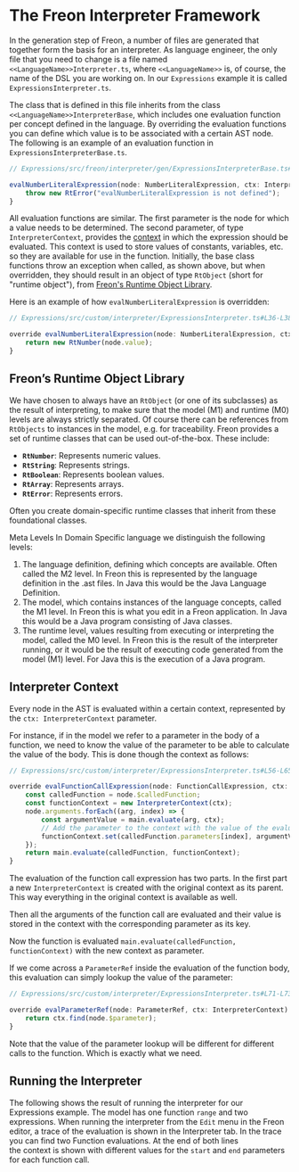 <script>
    import Note from "$lib/notes/Note.svelte";
    import Figure from "$lib/figures/Figure.svelte";
</script>

# The Freon Interpreter Framework

In the generation step of Freon, a number of files are generated that together form the basis for an interpreter.
As language engineer, the only file that you need to change is a file named `<<LanguageName>>Interpreter.ts`, where 
`<<LanguageName>>` is, of course, the name of the DSL you are working on. In our `Expressions` example it is called
`ExpressionsInterpreter.ts`. 

The class that is defined in this file inherits from the class `<<LanguageName>>InterpreterBase`,
which includes one evaluation function per concept defined in the language. By overriding the evaluation functions
you can define which value is to be associated with a certain AST node. The following is an example of an evaluation function
in `ExpressionsInterpreterBase.ts`.

```ts
// Expressions/src/freon/interpreter/gen/ExpressionsInterpreterBase.ts#L35-L37

evalNumberLiteralExpression(node: NumberLiteralExpression, ctx: InterpreterContext): RtObject {
    throw new RtError("evalNumberLiteralExpression is not defined");
}
```

All evaluation functions are similar. The first parameter is the node for which a value needs to be determined.
The second parameter, of type `InterpreterContext`, provides 
the [context](/Documentation/Interpreter_Framework/Understanding_the_Framework#interpreter-context-3) in 
which the expression should be evaluated.
This context is used to store values of constants, variables, etc. so they are available for 
use in the function. 
Initially, the base class functions throw an exception when called, as shown above, but when overridden, 
they should result in an object of type `RtObject` (short for "runtime object"), 
from [Freon's Runtime Object Library](/Documentation/Interpreter_Framework/Understanding_the_Framework#freons-runtime-object-library-2).

Here is an example of how `evalNumberLiteralExpression` is overridden:

```ts
// Expressions/src/custom/interpreter/ExpressionsInterpreter.ts#L36-L38

override evalNumberLiteralExpression(node: NumberLiteralExpression, ctx: InterpreterContext): RtObject {
    return new RtNumber(node.value);
}
```

## Freon’s Runtime Object Library

We have chosen to always have an `RtObject` (or one of its subclasses) as the result of interpreting, to make sure
that the model (M1) and runtime (M0) levels are always strictly separated.
Of course there can be references from `RtObjects` to instances in the model, e.g. for traceability.
Freon provides a set of runtime classes that can be used out-of-the-box. These include:
- **`RtNumber`**: Represents numeric values.
- **`RtString`**: Represents strings.
- **`RtBoolean`**: Represents boolean values.
- **`RtArray`**: Represents arrays.
- **`RtError`**: Represents errors.

Often you create domain-specific runtime classes that inherit from these foundational classes. 

<Note>
<svelte:fragment slot="header">Meta Levels</svelte:fragment>
<svelte:fragment slot="content">
In Domain Specific language we distinguish the following levels:
<ol>
<li>The language definition, defining which concepts are available. Often called the M2 level.
In Freon this is represented by the language definition in the .ast files.
In Java this would be the Java Language Definition.
</li>   
<li>The model, which contains instances of the  language concepts, called the M1 level.
In Freon this is what you edit in a Freon application.
In Java this would be a Java program consisting of Java classes.
</li>
<li>The runtime level, values resulting from executing or interpreting the model,
called the M0 level.
In Freon this is the result of the interpreter running, or it would be the result of executing code generated from the model (M1) level.
For Java this is the execution of a Java program.
</li>
</ol>
</svelte:fragment></Note>

## Interpreter Context

Every node in the AST is evaluated within a certain context, represented by the `ctx: InterpreterContext` parameter.

For instance, if in the model we refer to a parameter in the body of a function, we need to know 
the value of the parameter to be able to calculate the value of the body. This is done though the context as follows:

```ts
// Expressions/src/custom/interpreter/ExpressionsInterpreter.ts#L56-L65

override evalFunctionCallExpression(node: FunctionCallExpression, ctx: InterpreterContext): RtObject {
    const calledFunction = node.$calledFunction;
    const functionContext = new InterpreterContext(ctx);
    node.arguments.forEach((arg, index) => {
        const argumentValue = main.evaluate(arg, ctx);
        // Add the parameter to the context with the value of the evaluated argument
        functionContext.set(calledFunction.parameters[index], argumentValue);
    });
    return main.evaluate(calledFunction, functionContext);
}
```

The evaluation of the function call expression has two parts.
In the first part a new `InterpreterContext` is created with the original context as its parent.
This way everything in the original context is available as well.

Then all the arguments of the function call are evaluated and their value is stored in the context with the corresponding parameter as its key.

Now the function is evaluated `main.evaluate(calledFunction, functionContext)` with the new
context as parameter.

If we come across a `ParameterRef` inside the evaluation of the function body,
this evaluation can simply lookup the value of the parameter:

```ts
// Expressions/src/custom/interpreter/ExpressionsInterpreter.ts#L71-L73

override evalParameterRef(node: ParameterRef, ctx: InterpreterContext): RtObject {
    return ctx.find(node.$parameter);
}
```
Note that the value of the parameter lookup will be different for different calls to the function.
Which is exactly what we need.

## Running the Interpreter

The following shows the result of running the interpreter for our Expressions example. The model 
has one function `range` and two expressions. When running the interpreter from the `Edit` menu 
in the Freon editor, a trace of the evaluation is shown in the Interpreter tab.
In the trace you can find two Function evaluations. At the end of both lines  
the context is shown with different values for the `start` and `end` parameters
for each function call.

<Figure
imageName={'interpreter/model-output.png'}
caption={'Expressions Model in the Editor'}
figureNumber={2}
/>
